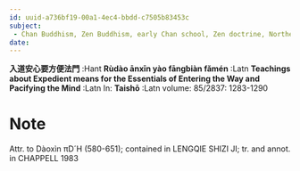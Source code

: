 ```yaml
---
id: uuid-a736bf19-00a1-4ec4-bbdd-c7505b83453c
subject: 
 - Chan Buddhism, Zen Buddhism, early Chan school, Zen doctrine, Northern School, Daoxin, 道信
date: 
---
```


**入道安心要方便法門** :Hant
**Rùdào ānxīn yào fāngbiàn fǎmén** :Latn
**Teachings about Expedient means for the Essentials of Entering the Way and Pacifying the Mind** :Latn
In: 
**Taishō** :Latn
volume: 85/2837: 1283-1290
# Note
Attr. to Dàoxìn πD´H (580-651); contained in LENGQIE SHIZI JI; tr. and annot. in CHAPPELL 1983